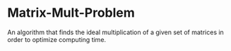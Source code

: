 # Matrix-Mult-Problem
An algorithm that finds the ideal multiplication of a given set of matrices in order to optimize computing time.
